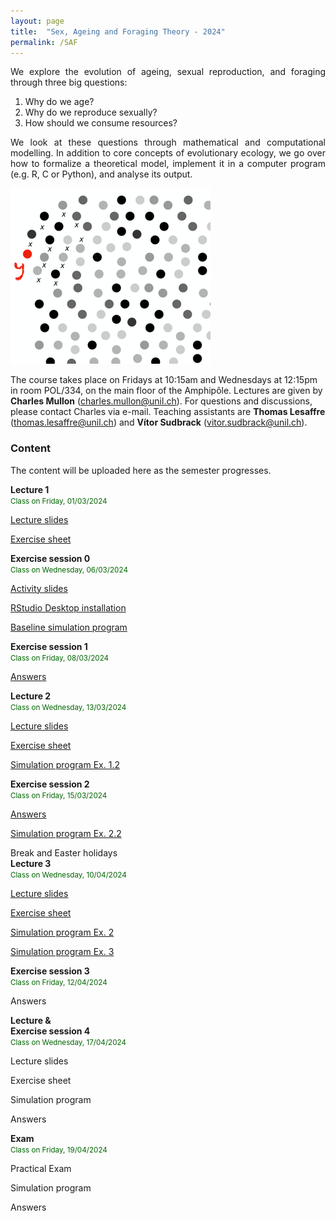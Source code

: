 ```yaml
---
layout: page
title:  "Sex, Ageing and Foraging Theory - 2024"
permalink: /SAF
---
```


<div class="jumbotron jumbotron-fluid mb-3 pl-0 pt-0 pb-0 bg-white position-relative">
    <div class="h-100 tofront">
        <div class="row justify-content-between">
            <div class="col-md-6 pr-0 pr-md-4 pt-4 pb-4 align-self-center">
                <div class="page-content" style="text-align:justify">
                <p>We explore the evolution of ageing, sexual reproduction, and foraging through three big questions:</p>
                <ol>
                <li>Why do we age?</li>
                <li>Why do we reproduce sexually?</li>
                <li>How should we consume resources?</li>
                </ol>
                <p>We look at these questions through mathematical and computational modelling. In addition to core concepts of evolutionary ecology, we go over how to formalize a theoretical model, implement it in a computer program (e.g. R, C or Python), and analyse its output.</p>
                </div>
            </div>
            <div class="col-md-6 pr-0 align-self-center">
                <img class="rounded" src="/assets/images/SAF_cover.png" alt="Topic group">
            </div>
        </div>
    </div>
</div>

The course takes place on Fridays at 10:15am and Wednesdays at 12:15pm in room POL/334, on the main floor of the Amphipôle.
Lectures are given by <b>Charles Mullon</b> (<a href="mailto:charles.mullon@unil.ch">charles.mullon@unil.ch</a>). 
For questions and discussions, please contact Charles via e-mail.
Teaching assistants are <b>Thomas Lesaffre</b> (<a href="mailto:thomas.lesaffre@unil.ch">thomas.lesaffre@unil.ch</a>) and <b>Vítor Sudbrack</b> (<a href="mailto:vitor.sudbrack@unil.ch">vitor.sudbrack@unil.ch</a>).


<h3 class="font-weight-bold spanborder"><span>Content </span></h3>

The content will be uploaded here as the semester progresses. 

<div class="col-lg-12 mb-2">
    <div class="p-3 border rounded">
        <div class="row" style="min-height:50px">
            <div class="col-md-3 mb-3 mb-md-0">
                <h4 class="text-dark mb-0" style="margin-top:0px;margin-bottom:0px;"> 
                    Lecture 1 
                </h4>
                <small class="d-inline-block mt-1 mb-1 font-weight-normal" style="color:#006400;margin-bottom:0px;">
                    Class on Friday, 01/03/2024 
                </small>
            </div>
            <div class="col-md-9">
                <div class="excerpt" style="text-align:left;margin-top:0px;margin-bottom:auto;">
                    <p><a href="/docs/SAF2024/slides1-2024.pdf"><i class="fa fa-file-powerpoint-o fa-lg" aria-hidden="true"></i> Lecture slides</a></p>
                    <p><a href="/docs/SAF2024/sheet1-2024.pdf"><i class="fa fa-file-text fa-lg" aria-hidden="true"></i> Exercise sheet</a></p>
                </div>
            </div>
        </div>
    </div>
</div>

<div class="col-lg-12 mb-2">
    <div class="p-3 border rounded">
        <div class="row" style="min-height:50px">
            <div class="col-md-3 mb-3 mb-md-0">
                <h4 class="text-dark mb-0" style="margin-top:0px;margin-bottom:0px;"> 
                    Exercise session 0 
                </h4>
                <small class="d-inline-block mt-1 mb-1 font-weight-normal" style="color:#006400;margin-bottom:0px;">
                    Class on Wednesday, 06/03/2024 
                </small>
            </div>
            <div class="col-md-9">
                <div class="excerpt" style="text-align:left;margin-top:0px;margin-bottom:auto;">
                    <p><a href="/docs/SAF2024/slidesIBS-2024.pdf"><i class="fa fa-file-powerpoint-o fa-lg" aria-hidden="true"></i> Activity slides</a></p>
                    <p><a href="https://posit.co/download/rstudio-desktop/" target="_blank"><i class="fa fa-external-link fa-lg" aria-hidden="true"></i> RStudio Desktop installation</a></p>
                    <p><a href="/docs/SAF2024/code1-2024.R"><i class="fa fa-file-code-o fa-lg" aria-hidden="true"></i> Baseline simulation program</a></p>
                </div>
            </div>
        </div>
    </div>
</div>

<div class="col-lg-12 mb-2">
    <div class="p-3 border rounded">
        <div class="row" style="min-height:50px">
            <div class="col-md-3 mb-3 mb-md-0">
                <h4 class="text-dark mb-0" style="margin-top:0px;margin-bottom:0px;"> 
                    Exercise session 1
                </h4>
                <small class="d-inline-block mt-1 mb-1 font-weight-normal" style="color:#006400;margin-bottom:0px;">
                    Class on Friday, 08/03/2024 
                </small>
            </div>
            <div class="col-md-9">
                <div class="excerpt" style="text-align:left;margin-top:0px;margin-bottom:auto;">
                    <p><a href="/docs/SAF2024/answer1-2024.pdf"><i class="fa fa-check fa-lg" aria-hidden="true"></i> Answers</a></p> 
                </div>
            </div>
        </div>
    </div>
</div>

<div class="col-lg-12 mb-2">
    <div class="p-3 border rounded">
        <div class="row" style="min-height:50px">
            <div class="col-md-3 mb-3 mb-md-0">
                <h4 class="text-dark mb-0" style="margin-top:0px;margin-bottom:0px;"> 
                    Lecture 2
                </h4>
                <small class="d-inline-block mt-1 mb-1 font-weight-normal" style="color:#006400;margin-bottom:0px;">
                    Class on Wednesday, 13/03/2024 
                </small>
            </div>
            <div class="col-md-9">
                <div class="excerpt" style="text-align:left;margin-top:0px;margin-bottom:auto;">
                    <p><a href="/docs/SAF2024/slides2-2024.pdf"><i class="fa fa-file-powerpoint-o fa-lg" aria-hidden="true"></i> Lecture slides</a></p>
                    <p><a href="/docs/SAF2024/sheet2-2024.pdf"><i class="fa fa-file-text fa-lg" aria-hidden="true"></i> Exercise sheet</a></p>
                    <p><a href="/docs/SAF2024/code2-2024.R"><i class="fa fa-file-code-o fa-lg" aria-hidden="true"></i> Simulation program Ex. 1.2</a></p>
                </div>
            </div>
        </div>
    </div>
</div>

<div class="col-lg-12 mb-2">
    <div class="p-3 border rounded">
        <div class="row" style="min-height:50px">
            <div class="col-md-3 mb-3 mb-md-0">
                <h4 class="text-dark mb-0" style="margin-top:0px;margin-bottom:0px;"> 
                    Exercise session 2
                </h4>
                <small class="d-inline-block mt-1 mb-1 font-weight-normal" style="color:#006400;margin-bottom:0px;">
                    Class on Friday, 15/03/2024 
                </small>
            </div>
            <div class="col-md-9">
                <div class="excerpt" style="text-align:left;margin-top:0px;margin-bottom:auto;">
                    <p><a href="/docs/SAF2024/answer2-2024.pdf"><i class="fa fa-check fa-lg" aria-hidden="true"></i> Answers</a></p> 
                    <p><a href="/docs/SAF2024/code-answer2-2024.R"><i class="fa fa-file-code-o fa-lg" aria-hidden="true"></i> Simulation program Ex. 2.2</a></p> 
                </div>
            </div>
        </div>
    </div>
</div>

<div class="col-lg-12 mb-2">
    <div class="p-3 border rounded">
        <div class="row">
            <div class="col-md-3 mb-3 mb-md-0">
                <p style="margin-top:0px;margin-bottom:0px;"><i class="fa fa-calendar-times-o fa-lg" aria-hidden="true"></i> Break and Easter holidays</p>
            </div>
        </div>
    </div>
</div>


<div class="col-lg-12 mb-2">
    <div class="p-3 border rounded">
        <div class="row" style="min-height:50px">
            <div class="col-md-3 mb-3 mb-md-0">
                <h4 class="text-dark mb-0" style="margin-top:0px;margin-bottom:0px;"> 
                    Lecture 3
                </h4>
                <small class="d-inline-block mt-1 mb-1 font-weight-normal" style="color:#006400;margin-bottom:0px;">
                    Class on Wednesday, 10/04/2024 
                </small>
            </div>
            <div class="col-md-9">
                <div class="excerpt" style="text-align:left;margin-top:0px;margin-bottom:auto;">
                    <p><a href="/docs/SAF2024/slides3-2024.pdf"><i class="fa fa-file-powerpoint-o fa-lg" aria-hidden="true"></i> Lecture slides</a></p>
                    <p><a href="/docs/SAF2024/sheet3-2024.pdf"><i class="fa fa-file-text fa-lg" aria-hidden="true"></i> Exercise sheet</a></p>
                    <p><a href="/docs/SAF2024/code3-ex2-2024.R"><i class="fa fa-file-code-o fa-lg" aria-hidden="true"></i> Simulation program Ex. 2</a></p>
                    <p><a href="/docs/SAF2024/code3-ex3-2024.R"><i class="fa fa-file-code-o fa-lg" aria-hidden="true"></i> Simulation program Ex. 3</a></p>
                </div>
            </div>
        </div>
    </div>
</div>

<div class="col-lg-12 mb-2">
    <div class="p-3 border rounded">
        <div class="row" style="min-height:50px">
            <div class="col-md-3 mb-3 mb-md-0">
                <h4 class="text-dark mb-0" style="margin-top:0px;margin-bottom:0px;"> 
                    Exercise session 3
                </h4>
                <small class="d-inline-block mt-1 mb-1 font-weight-normal" style="color:#006400;margin-bottom:0px;">
                    Class on Friday, 12/04/2024 
                </small>
            </div>
            <div class="col-md-9">
                <div class="excerpt" style="text-align:left;margin-top:0px;margin-bottom:auto;">
                    <p><i class="fa fa-check fa-lg" aria-hidden="true"></i> Answers</p> 
                </div>
            </div>
        </div>
    </div>
</div>

<div class="col-lg-12 mb-2">
    <div class="p-3 border rounded">
        <div class="row" style="min-height:50px">
            <div class="col-md-3 mb-3 mb-md-0">
                <h4 class="text-dark mb-0" style="margin-top:0px;margin-bottom:0px;"> 
                    Lecture & <br>Exercise session 4
                </h4>
                <small class="d-inline-block mt-1 mb-1 font-weight-normal" style="color:#006400;margin-bottom:0px;">
                    Class on Wednesday, 17/04/2024 
                </small>
            </div>
            <div class="col-md-9">
                <div class="excerpt" style="text-align:left;margin-top:0px;margin-bottom:auto;">
                    <p><i class="fa fa-file-powerpoint-o fa-lg" aria-hidden="true"></i> Lecture slides</p>
                    <p><i class="fa fa-file-text fa-lg" aria-hidden="true"></i> Exercise sheet</p>
                    <p><i class="fa fa-file-code-o fa-lg" aria-hidden="true"></i> Simulation program </p>
                    <p><i class="fa fa-check fa-lg" aria-hidden="true"></i> Answers</p> 
                </div>
            </div>
        </div>
    </div>
</div>

<div class="col-lg-12 mb-2">
    <div class="p-3 border rounded">
        <div class="row" style="min-height:50px">
            <div class="col-md-3 mb-3 mb-md-0">
                <h4 class="text-dark mb-0" style="margin-top:0px;margin-bottom:0px;"> 
                    Exam
                </h4>
                <small class="d-inline-block mt-1 mb-1 font-weight-normal" style="color:#006400;margin-bottom:0px;">
                    Class on Friday, 19/04/2024 
                </small>
            </div>
            <div class="col-md-9">
                <div class="excerpt" style="text-align:left;margin-top:0px;margin-bottom:auto;">
                    <p><i class="fa fa-file-text fa-lg" aria-hidden="true"></i> Practical Exam</p>
                    <p><i class="fa fa-file-code-o fa-lg" aria-hidden="true"></i> Simulation program </p>
                    <p><i class="fa fa-check fa-lg" aria-hidden="true"></i> Answers</p> 
                </div>
            </div>
        </div>
    </div>
</div>